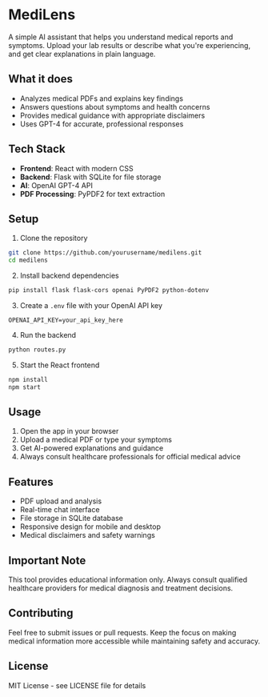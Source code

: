 # MediLens

A simple AI assistant that helps you understand medical reports and symptoms. Upload your lab results or describe what you're experiencing, and get clear explanations in plain language.

## What it does

- Analyzes medical PDFs and explains key findings
- Answers questions about symptoms and health concerns
- Provides medical guidance with appropriate disclaimers
- Uses GPT-4 for accurate, professional responses

## Tech Stack

- **Frontend**: React with modern CSS
- **Backend**: Flask with SQLite for file storage
- **AI**: OpenAI GPT-4 API
- **PDF Processing**: PyPDF2 for text extraction

## Setup

1. Clone the repository
```bash
git clone https://github.com/yourusername/medilens.git
cd medilens
```

2. Install backend dependencies
```bash
pip install flask flask-cors openai PyPDF2 python-dotenv
```

3. Create a `.env` file with your OpenAI API key
```
OPENAI_API_KEY=your_api_key_here
```

4. Run the backend
```bash
python routes.py
```

5. Start the React frontend
```bash
npm install
npm start
```

## Usage

1. Open the app in your browser
2. Upload a medical PDF or type your symptoms
3. Get AI-powered explanations and guidance
4. Always consult healthcare professionals for official medical advice

## Features

- PDF upload and analysis
- Real-time chat interface
- File storage in SQLite database
- Responsive design for mobile and desktop
- Medical disclaimers and safety warnings

## Important Note

This tool provides educational information only. Always consult qualified healthcare providers for medical diagnosis and treatment decisions.

## Contributing

Feel free to submit issues or pull requests. Keep the focus on making medical information more accessible while maintaining safety and accuracy.

## License

MIT License - see LICENSE file for details
